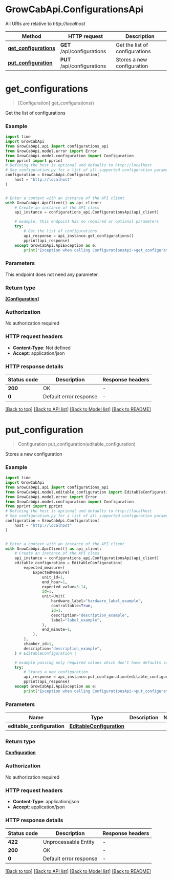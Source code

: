 # GrowCabApi.ConfigurationsApi

All URIs are relative to *http://localhost*

Method | HTTP request | Description
------------- | ------------- | -------------
[**get_configurations**](ConfigurationsApi.md#get_configurations) | **GET** /api/configurations | Get the list of configurations
[**put_configuration**](ConfigurationsApi.md#put_configuration) | **PUT** /api/configurations | Stores a new configuration


# **get_configurations**
> [Configuration] get_configurations()

Get the list of configurations

### Example

```python
import time
import GrowCabApi
from GrowCabApi.api import configurations_api
from GrowCabApi.model.error import Error
from GrowCabApi.model.configuration import Configuration
from pprint import pprint
# Defining the host is optional and defaults to http://localhost
# See configuration.py for a list of all supported configuration parameters.
configuration = GrowCabApi.Configuration(
    host = "http://localhost"
)


# Enter a context with an instance of the API client
with GrowCabApi.ApiClient() as api_client:
    # Create an instance of the API class
    api_instance = configurations_api.ConfigurationsApi(api_client)

    # example, this endpoint has no required or optional parameters
    try:
        # Get the list of configurations
        api_response = api_instance.get_configurations()
        pprint(api_response)
    except GrowCabApi.ApiException as e:
        print("Exception when calling ConfigurationsApi->get_configurations: %s\n" % e)
```


### Parameters
This endpoint does not need any parameter.

### Return type

[**[Configuration]**](Configuration.md)

### Authorization

No authorization required

### HTTP request headers

 - **Content-Type**: Not defined
 - **Accept**: application/json


### HTTP response details
| Status code | Description | Response headers |
|-------------|-------------|------------------|
**200** | OK |  -  |
**0** | Default error response |  -  |

[[Back to top]](#) [[Back to API list]](../README.md#documentation-for-api-endpoints) [[Back to Model list]](../README.md#documentation-for-models) [[Back to README]](../README.md)

# **put_configuration**
> Configuration put_configuration(editable_configuration)

Stores a new configuration

### Example

```python
import time
import GrowCabApi
from GrowCabApi.api import configurations_api
from GrowCabApi.model.editable_configuration import EditableConfiguration
from GrowCabApi.model.error import Error
from GrowCabApi.model.configuration import Configuration
from pprint import pprint
# Defining the host is optional and defaults to http://localhost
# See configuration.py for a list of all supported configuration parameters.
configuration = GrowCabApi.Configuration(
    host = "http://localhost"
)


# Enter a context with an instance of the API client
with GrowCabApi.ApiClient() as api_client:
    # Create an instance of the API class
    api_instance = configurations_api.ConfigurationsApi(api_client)
    editable_configuration = EditableConfiguration(
        expected_measure=[
            ExpectedMeasure(
                unit_id=1,
                end_hour=1,
                expected_value=3.14,
                id=1,
                unit=Unit(
                    hardware_label="hardware_label_example",
                    controllable=True,
                    id=1,
                    description="description_example",
                    label="label_example",
                ),
                end_minute=1,
            ),
        ],
        chamber_id=1,
        description="description_example",
    ) # EditableConfiguration | 

    # example passing only required values which don't have defaults set
    try:
        # Stores a new configuration
        api_response = api_instance.put_configuration(editable_configuration)
        pprint(api_response)
    except GrowCabApi.ApiException as e:
        print("Exception when calling ConfigurationsApi->put_configuration: %s\n" % e)
```


### Parameters

Name | Type | Description  | Notes
------------- | ------------- | ------------- | -------------
 **editable_configuration** | [**EditableConfiguration**](EditableConfiguration.md)|  |

### Return type

[**Configuration**](Configuration.md)

### Authorization

No authorization required

### HTTP request headers

 - **Content-Type**: application/json
 - **Accept**: application/json


### HTTP response details
| Status code | Description | Response headers |
|-------------|-------------|------------------|
**422** | Unprocessable Entity |  -  |
**200** | OK |  -  |
**0** | Default error response |  -  |

[[Back to top]](#) [[Back to API list]](../README.md#documentation-for-api-endpoints) [[Back to Model list]](../README.md#documentation-for-models) [[Back to README]](../README.md)

